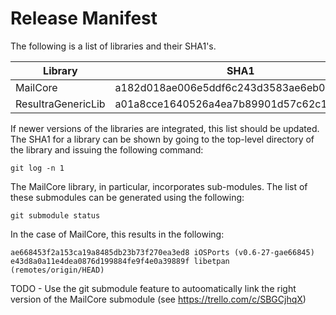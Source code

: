 # Release Manifest

The following is a list of libraries and their SHA1's. 

Library              | SHA1
---------------------|-----------------------------------------
MailCore             | a182d018ae006e5ddf6c243d3583ae6eb09b05bf
ResultraGenericLib   | a01a8cce1640526a4ea7b89901d57c62c1977231

If newer versions of the libraries are integrated, this list should be updated. 
The SHA1 for a library can be shown by going to the top-level directory of 
the library and issuing the following command:

	git log -n 1

The MailCore library, in particular, incorporates sub-modules. The
list of these submodules can be generated using the following:

	git submodule status
	
In the case of MailCore, this results in the following:

	ae668453f2a153ca19a8485db23b73f270ea3ed8 iOSPorts (v0.6-27-gae66845)
	e43d8a0a11e4dea0876d199884fe9f4e0a39889f libetpan (remotes/origin/HEAD)

TODO - Use the git submodule feature to autoomatically link
the right version of the MailCore submodule (see https://trello.com/c/SBGCjhqX)